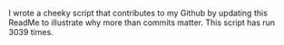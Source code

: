 I wrote a cheeky script that contributes to my Github by updating this ReadMe to illustrate why more than commits matter. This script has run 3039 times.